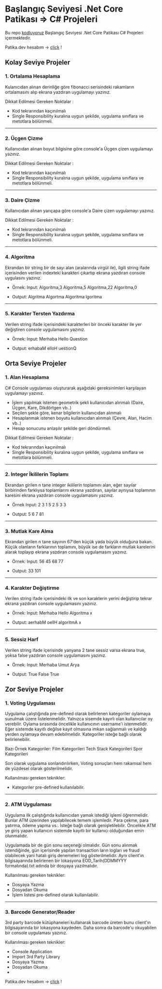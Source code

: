# Başlangıç Seviyesi .Net Core Patikası => C# Projeleri

Bu repo [kodluyoruz](https://kodluyoruz.org/) Başlangıç Seviyesi .Net Core Patikası C# Projeleri içermektedir.

Patika.dev hesabım -> [click](https://app.patika.dev/@yazilimyazici) !


## Kolay Seviye Projeler

### 1. Ortalama Hesaplama

Kulanıcıdan alınan derinliğe göre fibonacci serisindeki rakamların ortalamasını alıp ekrana yazdıran uygulamayı yazınız.

Dikkat Edilmesi Gereken Noktalar :

- Kod tekrarından kaçınılmalı
- Single Responsibility kuralına uygun şekilde, uygulama sınıflara ve metotlara bölünmeli.

---

### 2. Üçgen Çizme

Kullanıcıdan alınan boyut bilgisine göre console'a Üçgen çizen uygulamayı yazınız.

Dikkat Edilmesi Gereken Noktalar :

- Kod tekrarından kaçınılmalı
- Single Responsibility kuralına uygun şekilde, uygulama sınıflara ve metotlara bölünmeli.

---

### 3. Daire Çizme

Kullanıcıdan alınan yarıçapa göre console'a Daire çizen uygulamayı yazınız.

Dikkat Edilmesi Gereken Noktalar :

- Kod tekrarından kaçınılmalı
- Single Responsibility kuralına uygun şekilde, uygulama sınıflara ve metotlara bölünmeli.

---

### 4. Algoritma

Ekrandan bir string bir de sayı alan (aralarında virgül ile), ilgili string ifade içerisinden verilen indexteki karakteri çıkartıp ekrana yazdıran console uygulasını yazınız.

- Örnek: Input: Algoritma,3 Algoritma,5 Algoritma,22 Algoritma,0

- Output: Algritma Algortma Algoritma lgoritma

---

### 5. Karakter Tersten Yazdırma

Verilen string ifade içerisindeki karakterleri bir önceki karakter ile yer değiştiren console uygulamasını yazınız.

- Örnek: Input: Merhaba Hello Question

- Output: erhabaM elloH uestionQ

## Orta Seviye Projeler

### 1. Alan Hesaplama

C# Console uygulaması oluşturarak aşağıdaki gereksinimleri karşılayan uygulamayı yazınız.

- İşlem yapılmak istenen geometrik şekli kullanıcıdan alınmalı (Daire, Üçgen, Kare, Dikdörtgen vb..)
- Seçilen şekle göre, kenar bilgilerin kullanıcıdan alınmalı
- Hesaplanmak istenen boyutu kullanıcıdan alınmalı (Çevre, Alan, Hacim vb..)
- Hesap sonucunu anlaşılır şekilde geri döndürmeli.

Dikkat Edilmesi Gereken Noktalar :

- Kod tekrarından kaçınılmalı
- Single Responsibility kuralına uygun şekilde, uygulama sınıflara ve metotlara bölünmeli.

---

### 2. Integer İkililerin Toplamı

Ekrandan girilen n tane integer ikililerin toplamını alan, eğer sayılar birbirinden farklıysa toplamlarını ekrana yazdıran, sayılar aynıysa toplamının karesini ekrana yazdıran console uygulamasını yazınız.

- Örnek Input: 2 3 1 5 2 5 3 3

- Output: 5 6 7 81

---

### 3. Mutlak Kare Alma

Ekrandan girilen n tane sayının 67'den küçük yada büyük olduğuna bakan. Küçük olanların farklarının toplamını, büyük ise de farkların mutlak karelerini alarak toplayıp ekrana yazdıran console uygulamasını yazınız.

- Örnek: Input: 56 45 68 77

- Output: 33 101

---

### 4. Karakter Değiştirme

Verilen string ifade içerisindeki ilk ve son karakterin yerini değiştirip tekrar ekrana yazdıran console uygulamasını yazınız.

- Örnek: Input: Merhaba Hello Algoritma x

- Output: aerhabM oellH algoritmA x

---

### 5. Sessiz Harf

Verilen string ifade içerisinde yanyana 2 tane sessiz varsa ekrana true, yoksa false yazdıran console uygulamasını yazınız.

- Örnek: Input: Merhaba Umut Arya

- Output: True False True

## Zor Seviye Projeler

### 1. Voting Uygulaması

Uygulama çalıştığında pre-defined olarak belirlenen kategoriler oylamaya sunulmak üzere listelenmelidir. Yalnızca sisemde kayırlı olan kullanıcılar oy verebilir. Oylama sırasında öncelikle kullanıcının username'i istenmelidir. Eğer sistemde kayıtlı değilse kayıt olmasına imkan sağlanmalı ve kaldığı yerden oylamaya devam edebilmelidir. Kategoriler isteğe bağlı olarak belirlenebilir.

Bazı Örnek Kategoriler: Film Kategorileri Tech Stack Kategorileri Spor Kategorileri

Son olarak uygulama sonlandırılırken, Voting sonuçları hem rakamsal hem de yüzdesel olarak gösterilmelidir.

Kullanılması gereken teknikler:

- Kategoriler pre-defined kullanılabilir.

---

### 2. ATM Uygulaması

Uygulama ilk çalıştığında kullanıcıdan yamak istediği işlemi öğrenmelidir. Bunlar ATM üzerinden yapılabilecek temem işlemledir. Para çekme, para yatırma, ödeme yapma vs.. İsteğe bağlı olarak genişletilebilir. Öncelikle ATM ye giriş yapan kullanıcın sistemde kayıtlı bir kullanıcı olduğundan emin olunmalıdır.

Uygulamada bir de gün sonu seçeneği olmalıdır. Gün sonu alınmak istendiğinde, gün içerisinde yapılan transaction ların logları ve fraud olabilecek yani hatalı giriş denemeleri log gösterilmelidir. Aynı client'ın bilgisayarında belirlenen bir lokasyona EOD_Tarih(DDMMYYY formatında).txt adında bir dosyaya yazılmalıdır.

Kullanılması gereken teknikler:

- Dosyaya Yazma
- Dosyadan Okuma
- İşlem listesi pre-defined olarak kullanılabilir.

---

### 3. Barcode Generator/Reader

3rd party barcode kütüphaneleri kullanarak barcode üreten bunu client'ın bilgisayarında bir lokasyona kaydeden. Daha sonra da barcode'u okuyabilen bir console uygulaması yazınız.

Kullanılması gereken teknikler:

- Console Application
- Import 3rd Party Library
- Dosyaya Yazma
- Dosyadan Okuma
- 
Patika.dev hesabım -> [click](https://app.patika.dev/@yazilimyazici) !

